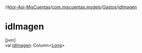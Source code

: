 //[ktor-Api-MisCuentas](../../../index.md)/[com.miscuentas.models](../index.md)/[Gastos](index.md)/[idImagen](id-imagen.md)

# idImagen

[jvm]\
val [idImagen](id-imagen.md): Column&lt;[Long](https://kotlinlang.org/api/latest/jvm/stdlib/kotlin/-long/index.html)&gt;
